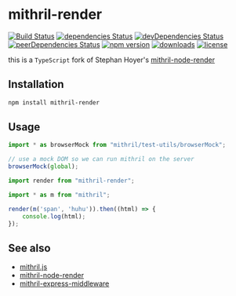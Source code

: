 # mithril-render

[![Build Status](https://travis-ci.org/tlaziuk/mithril-render.svg?branch=master)](https://travis-ci.org/tlaziuk/mithril-render)
[![dependencies Status](https://david-dm.org/tlaziuk/mithril-render/status.svg)](https://david-dm.org/tlaziuk/mithril-render)
[![devDependencies Status](https://david-dm.org/tlaziuk/mithril-render/dev-status.svg)](https://david-dm.org/tlaziuk/mithril-render?type=dev)
[![peerDependencies Status](https://david-dm.org/tlaziuk/mithril-render/peer-status.svg)](https://david-dm.org/tlaziuk/mithril-render?type=peer)
[![npm version](https://badge.fury.io/js/mithril-render.svg)](https://badge.fury.io/js/mithril-render)
[![downloads](https://img.shields.io/npm/dm/mithril-render.svg)](https://www.npmjs.com/package/mithril-render)
[![license](https://img.shields.io/npm/l/mithril-render.svg)](https://www.npmjs.com/package/mithril-render)

this is a `TypeScript` fork  of Stephan Hoyer's [mithril-node-render](https://github.com/MithrilJS/mithril-node-render/)

## Installation

``` sh
npm install mithril-render
```

## Usage

``` typescript
import * as browserMock from "mithril/test-utils/browserMock";

// use a mock DOM so we can run mithril on the server
browserMock(global);

import render from "mithril-render";

import * as m from "mithril";

render(m('span', 'huhu')).then((html) => {
    console.log(html);
});
```

## See also

* [mithril.js](https://github.com/MithrilJS/mithril.js)
* [mithril-node-render](https://github.com/MithrilJS/mithril-node-render/)
* [mithril-express-middleware](https://github.com/tlaziuk/mithril-express-middleware/)
